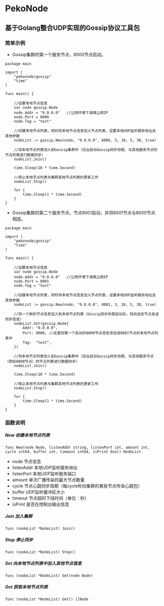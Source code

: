 # PekoNode

## 基于Golang整合UDP实现的Gossip协议工具包

### 简单示例
* Gossip集群的第一个服务节点，8000节点启动。
```
package main

import (
	"pekonode/gossip"
	"time"
)

func main() {

	//设置本地节点信息
	var node gossip.Node
	node.Addr = "0.0.0.0"   //公网环境下请填公网IP
	node.Port = 8000
	node.Tag = "test"

	//创建本地节点列表，同时将本地节点信息加入节点列表，设置本地UDP监听服务地址及其他参数
	nodeList := gossip.New(node, "0.0.0.0", 8000, 3, 10, 5, 30, true)

	//将本地节点列表加入到Gossip集群中（后台启动Gossip同步协程，与其他服务节点的节点列表进行数据同步）
	nodeList.Join()
	
	time.Sleep(10 * time.Second)

	//停止本地节点列表与集群其他节点列表的更新工作
	nodeList.Stop()
	
	for {
		time.Sleep(1 * time.Second)
	}
}
```
* Gossip集群的第二个服务节点，节点8001启动，并将8001节点与8000节点相连。
```
package main

import (
	"pekonode/gossip"
	"time"
)

func main() {

	//设置本地节点信息
	var node gossip.Node
	node.Addr = "0.0.0.0"   //公网环境下请填公网IP
	node.Port = 8001
	node.Tag = "test"

	//创建本地节点列表，同时将本地节点信息加入节点列表，设置本地UDP监听服务地址及其他参数
	nodeList := gossip.New(node, "0.0.0.0", 8001, 3, 10, 5, 30, true)

	//将一个新的节点信息加入到本地节点列表（Gossip同步协程启动后，将向这些节点发送同步信息）
	nodeList.Set(gossip.Node{
		Addr: "0.0.0.0",
		Port: 8000, //这里将第一个启动的8000节点信息添加进8001节点的本地节点列表中
		Tag:  "test",
	})

	//将本地节点列表加入到Gossip集群中（后台启动Gossip同步协程，与其他服务节点（例如8000节点）的节点列表进行数据同步）
	nodeList.Join()
	
	time.Sleep(10 * time.Second)

	//停止本地节点列表与集群其他节点列表的更新工作
	nodeList.Stop()
	
	for {
		time.Sleep(1 * time.Second)
	}
}
```

### 函数说明
##### New 创建本地节点列表
```
func New(node Node, listenAddr string, listenPort int, amount int, cycle int64, buffer int, timeout int64, isPrint bool) NodeList 
```
* node 节点信息
* listenAddr 本地UDP监听服务地址
* listenPort 本地UDP监听服务端口
* amount 单次广播传染的最大节点数量
* cycle 节点心跳同步周期（每cycle秒向集群的某些节点传染心跳包）
* buffer UDP监听缓冲区大小
* timeout 节点超时下线时间（单位：秒）
* isPrint 是否在控制台输出信息

##### Join 加入集群
```
func (nodeList *NodeList) Join() 
```

##### Stop 停止同步
```
func (nodeList *NodeList) Stop() 
```

##### Set 向本地节点列表中加入其他节点信息
```
func (nodeList *NodeList) Set(node Node) 
```

##### Get 获取本地节点列表
```
func (nodeList *NodeList) Get() []Node 
```
